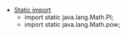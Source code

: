  - [Static import](https://en.wikipedia.org/wiki/Static_import)
    - import static java.lang.Math.PI;
    - import static java.lang.Math.pow;